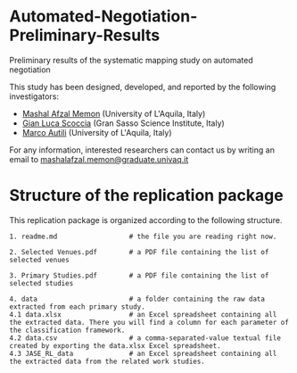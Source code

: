# Automated-Negotiation-Preliminary-Results
Preliminary results of the systematic mapping study on automated negotiation

This study has been designed, developed, and reported by the following investigators:

- [Mashal Afzal Memon](https://scholar.google.com/citations?user=Mnu_k-8AAAAJ&hl=en) (University of L'Aquila, Italy)
- [Gian Luca Scoccia](https://scholar.google.com/citations?user=y8EX4DAAAAAJ&hl=en) (Gran Sasso Science Institute, Italy)
- [Marco Autili](https://scholar.google.com/citations?user=s8F7eWIAAAAJ&hl=en&oi=ao) (University of L'Aquila, Italy)

For any information, interested researchers can contact us by writing an email to [mashalafzal.memon@graduate.univaq.it](mailto:mashalafzal.memon@graduate.univaq.it)

# Structure of the replication package
This replication package is organized according to the following structure.
```
1. readme.md                  # the file you are reading right now.

2. Selected Venues.pdf        # a PDF file containing the list of selected venues

3. Primary Studies.pdf        # a PDF file containing the list of selected studies

4. data                       # a folder containing the raw data extracted from each primary study.
4.1 data.xlsx                 # an Excel spreadsheet containing all the extracted data. There you will find a column for each parameter of the classification framework.
4.2 data.csv                  # a comma-separated-value textual file created by exporting the data.xlsx Excel spreadsheet.
4.3 JASE_RL_data              # an Excel spreadsheet containing all the extracted data from the related work studies. 
```
 
